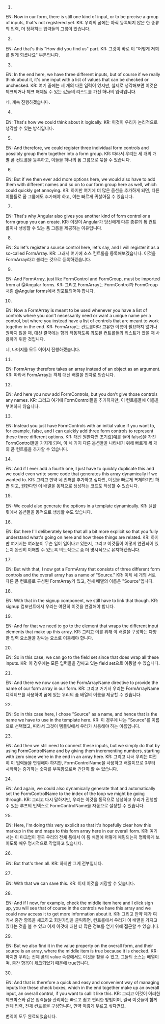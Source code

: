 

1.
EN: Now in our form,
there is still one kind of input,
or to be precise a group of inputs,
that's not registered yet.
KR: 우리의 폼에는 아직 등록되지 않은 한 종류의 입력,
더 정확히는 입력들의 그룹이 있습니다.

2.
EN: And that's this "How did you find us" part.
KR: 그것이 바로 이 "어떻게 저희를 알게 되셨나요" 부분입니다.

3.
EN: In the end here,
we have three different inputs,
but of course if we really think about it,
it's one input with a list of values
that can be checked or unchecked.
KR: 여기 끝에는 세 개의 다른 입력이 있지만,
실제로 생각해보면 이것은 체크되거나
체크 해제될 수 있는 값들의 리스트를 가진 하나의 입력입니다.

네, 계속 진행하겠습니다.

4.
EN: That's how we could think about it logically.
KR: 이것이 우리가 논리적으로 생각할 수 있는 방식입니다.

5.
EN: And therefore,
we could register three individual form controls
and possibly group them together into a form group.
KR: 따라서 우리는 세 개의 개별 폼 컨트롤을 등록하고,
이들을 하나의 폼 그룹으로 묶을 수 있습니다.

6.
EN: But if we then ever add more options here,
we would also have to add them with different names
and so on to our form group here as well,
which could quickly get annoying.
KR: 하지만 여기에 더 많은 옵션을 추가하게 되면,
다른 이름들로 폼 그룹에도 추가해야 하고,
이는 빠르게 귀찮아질 수 있습니다.

7.
EN: That's why Angular also gives you
another kind of form control
or a form group you can create.
KR: 이것이 Angular가 당신에게 다른 종류의 폼 컨트롤이나
생성할 수 있는 폼 그룹을 제공하는 이유입니다.

8.
EN: So let's register a source control here,
let's say,
and I will register it as a so-called FormArray.
KR: 그래서 여기에 소스 컨트롤을 등록해보겠습니다.
이것을 FormArray라고 불리는 것으로 등록하겠습니다.

9.
EN: And FormArray,
just like FormControl and FormGroup,
must be imported from at @Angular forms.
KR: 그리고 FormArray는 FormControl과 FormGroup처럼
@Angular forms에서 임포트되어야 합니다.

10.
EN: Now a FormArray is meant to be used
whenever you have a list of controls
where you don't necessarily need
or want a unique name per a control,
but where you instead have a list of controls
that are meant to work together in the end.
KR: FormArray는 컨트롤마다 고유한 이름이 필요하지 않거나
원하지 않을 때,
대신 결국에는 함께 작동하도록 의도된
컨트롤들의 리스트가 있을 때 사용하기 위한 것입니다.

네, 나머지를 모두 이어서 진행하겠습니다.

11.
EN: FormArray therefore takes an array
instead of an object as an argument.
KR: 따라서 FormArray는 객체 대신 배열을 인자로 받습니다.

12.
EN: And here you now add FormControls,
but you don't give those controls any names.
KR: 그리고 여기에 FormControl들을 추가하지만,
이 컨트롤들에 이름을 부여하지 않습니다.

13.
EN: Instead you just have FormControls
with an initial value if you want to,
for example, false,
and I can quickly add three form controls
to represent these three different options.
KR: 대신 원한다면 초기값(예를 들어 false)을 가진 FormControl들을 가지게 되며,
이 세 가지 다른 옵션들을 나타내기 위해
빠르게 세 개의 폼 컨트롤을 추가할 수 있습니다.

14.
EN: And if I ever add a fourth one,
I just have to quickly duplicate this
and we could even write some code
that generates this array dynamically if we wanted to.
KR: 그리고 만약 네 번째를 추가하고 싶다면,
이것을 빠르게 복제하기만 하면 되고,
원한다면 이 배열을 동적으로 생성하는
코드도 작성할 수 있습니다.

15.
EN: We could also generate the options in a template dynamically.
KR: 템플릿에서 옵션들을 동적으로 생성할 수도 있습니다.

16.
EN: But here I'll deliberately keep that all a bit more explicit
so that you fully understand what's going on here
and how these things are related.
KR: 하지만 여기서는 여러분이 무슨 일이 일어나고 있는지,
그리고 이것들이 어떻게 연관되어 있는지 완전히 이해할 수 있도록
의도적으로 좀 더 명시적으로 유지하겠습니다.

17.
EN: But with that,
I now got a FormArray that consists of three different form controls
and the overall array has a name of "Source."
KR: 이제 세 개의 서로 다른 폼 컨트롤로 구성된 FormArray가 있고,
전체 배열의 이름은 "Source"입니다.

18.
EN: With that in the signup component,
we still have to link that though.
KR: signup 컴포넌트에서 우리는 여전히 이것을 연결해야 합니다.

19.
EN: And for that we need to go to the element
that wraps the different input elements
that make up this array.
KR: 그리고 이를 위해 이 배열을 구성하는
다양한 입력 요소들을 감싸는 요소로 이동해야 합니다.

20.
EN: So in this case,
we can go to the field set
since that does wrap all these inputs.
KR: 이 경우에는 모든 입력들을 감싸고 있는
field set으로 이동할 수 있습니다.

21.
EN: And there we now can use the FormArrayName directive
to provide the name of our form array in our form.
KR: 그리고 거기서 우리는 FormArrayName 디렉티브를 사용하여
폼에 있는 우리의 폼 배열의 이름을 제공할 수 있습니다.

22.
EN: So in this case here,
I chose "Source" as a name,
and hence that is the name
we have to use in the template here.
KR: 이 경우에 나는 "Source"를 이름으로 선택했고,
따라서 그것이 템플릿에서 우리가 사용해야 하는 이름입니다.

23.
EN: And then we still need to connect these inputs,
but we simply do that by using FormControlName
and by giving them incrementing numbers,
starting with zero since we're in the end in an array here.
KR: 그리고 나서 우리는 여전히 이 입력들을 연결해야 하지만,
FormControlName을 사용하고
배열이므로 0부터 시작하는 증가하는 숫자를 부여함으로써
간단히 할 수 있습니다.

24.
EN: And again,
we could also dynamically generate that
and automatically set the FormControlName
to the index of the loop we might be going through.
KR: 그리고 다시 말하지만,
우리는 이것을 동적으로 생성하고
우리가 진행할 수 있는 루프의 인덱스로
FormControlName을 자동으로 설정할 수 있습니다.

25.
EN: Here, I'm doing this very explicit
so that it's hopefully clear
how this markup in the end maps
to this form array here in our overall form.
KR: 여기서는 이 마크업이 결국 우리의 전체 폼에서
이 폼 배열에 어떻게 매핑되는지
명확하게 보이도록 매우 명시적으로 작업하고 있습니다.

26.
EN: But that's then all.
KR: 하지만 그게 전부입니다.

27.
EN: With that we can save this.
KR: 이제 이것을 저장할 수 있습니다.

28.
EN: And if I now, for example, check the middle item here
and I click sign up,
you will see that of course in the controls we have this array
and we could now access it to get more information about it.
KR: 그리고 만약 제가 여기서 중간 항목을 체크하고
회원가입을 클릭하면,
컨트롤에서 우리가 이 배열을 가지고 있다는 것을 볼 수 있고
이제 이것에 대한 더 많은 정보를 얻기 위해 접근할 수 있습니다.

29.
EN: But we also find it in the value property on the overall form,
and their source is an array,
where the middle item is true because it is checked.
KR: 하지만 우리는 전체 폼의 value 속성에서도 이것을 찾을 수 있고,
그들의 소스는 배열이며,
중간 항목이 체크되었기 때문에 true입니다.

30.
EN: And that is therefore a quick and easy
and convenient way of managing inputs like these check boxes,
which in the end together make up an overall input,
an overall control, if you want to call it like this.
KR: 그리고 이것이 이러한 체크박스와 같은 입력들을 관리하는
빠르고 쉽고 편리한 방법이며,
결국 이것들이 함께 전체 입력, 전체 컨트롤을 구성합니다,
만약 이렇게 부르고 싶다면요.

번역이 모두 완료되었습니다.
